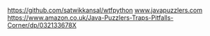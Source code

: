 https://github.com/satwikkansal/wtfpython
www.javapuzzlers.com https://www.amazon.co.uk/Java-Puzzlers-Traps-Pitfalls-Corner/dp/032133678X
